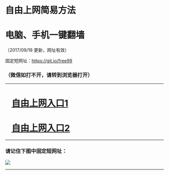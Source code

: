 ﻿# 自由上网简易方法

# 电脑、手机一键翻墙

（2017/09/18 更新，网址有效）

固定短网址：https://git.io/free99

### （微信如打不开，请转到浏览器打开）


***





# &nbsp;&nbsp; <a href="http://ft91798196.fwq-tz1005.info/fwqtz01.html?t=091800129226 " target="_blank">自由上网入口1</a>
# &nbsp;&nbsp; <a href="http://ft922932514.fwq-tz1006.info/fwqtz02.html?t=09180012145 " target="_blank">自由上网入口2</a>
***

### 请记住下图中固定短网址：

<img src="https://s3-us-west-2.amazonaws.com/fwq-1001/yjfq-20170905okok.png" /> 


***

